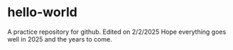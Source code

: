 # hello-world
A practice repository for github.
Edited on 2/2/2025
Hope everything goes well in 2025 and the years to come.
